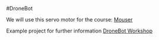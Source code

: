 #DroneBot

We will use this servo motor for the course: [Mouser](https://www.mouser.fi/ProductDetail/DFRobot/SER0043?qs=sGAEpiMZZMtyU1cDF2RqUCxz2nRH9%252BKa7GZq2CKZZ%2F4%3D)
      




Example project for further information [DroneBot Workshop](https://dronebotworkshop.com/servo-motors-with-arduino/)